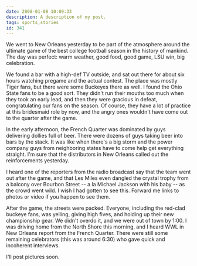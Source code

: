 ```yaml
---
date: 2008-01-08 10:09:33
description: A description of my post.
tags: sports,stories
id: 341
---
```

We went to New Orleans yesterday to be part of the atmosphere around the ultimate game of the best college football season in the history of mankind.  The day was perfect:  warm weather, good food, good game, LSU win, big celebration.

We found a bar with a high-def TV outside, and sat out there for about six hours watching pregame and the actual contest.  The place was mostly Tiger fans, but there were some Buckeyes there as well.  I found the Ohio State fans to be a good sort.  They didn't run their mouths too much when they took an early lead, and then they were gracious in defeat, congratulating our fans on the season.  Of course, they have a lot of practice at this bridesmaid role by now, and the angry ones wouldn't have come out to the quarter after the game.
<!--more-->
In the early afternoon, the French Quarter was dominated by guys delivering dollies full of beer.  There were dozens of guys taking beer into bars by the stack.  It was like when there's a big storm and the power company guys from neighboring states have to come help get everything straight.  I'm sure that the distributors in New Orleans called out the reinforcements yesterday.

I heard one of the reporters from the radio broadcast say that the team went out after the game, and that Les Miles even dangled the crystal trophy from a balcony over Bourbon Street -- a la Michael Jackson with his baby -- as the crowd went wild.  I wish I had gotten to see this.  Forward me links to photos or video if you happen to see them.

After the game, the streets were packed.  Everyone, including the red-clad buckeye fans, was yelling, giving high fives, and holding up their new championship gear.  We didn't overdo it, and we were out of town by 1:00.  I was driving home from the North Shore this morning, and I heard WWL in New Orleans report from the French Quarter.  There were still some remaining celebrators (this was around 6:30) who gave quick and incoherent interviews.

I'll post pictures soon.